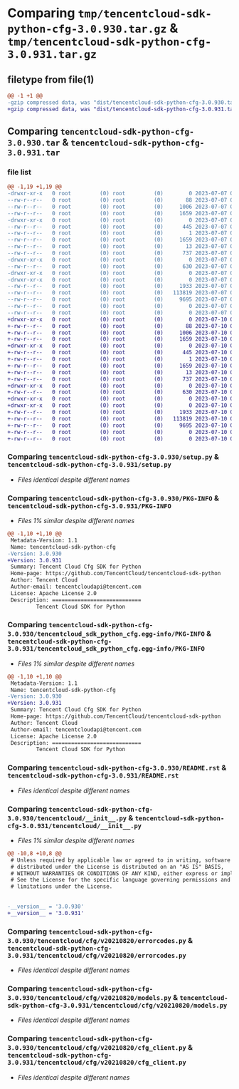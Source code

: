 # Comparing `tmp/tencentcloud-sdk-python-cfg-3.0.930.tar.gz` & `tmp/tencentcloud-sdk-python-cfg-3.0.931.tar.gz`

## filetype from file(1)

```diff
@@ -1 +1 @@
-gzip compressed data, was "dist/tencentcloud-sdk-python-cfg-3.0.930.tar", last modified: Fri Jul  7 00:19:16 2023, max compression
+gzip compressed data, was "dist/tencentcloud-sdk-python-cfg-3.0.931.tar", last modified: Mon Jul 10 00:33:06 2023, max compression
```

## Comparing `tencentcloud-sdk-python-cfg-3.0.930.tar` & `tencentcloud-sdk-python-cfg-3.0.931.tar`

### file list

```diff
@@ -1,19 +1,19 @@
-drwxr-xr-x   0 root         (0) root         (0)        0 2023-07-07 00:19:16.000000 tencentcloud-sdk-python-cfg-3.0.930/
--rw-r--r--   0 root         (0) root         (0)       88 2023-07-07 00:19:16.000000 tencentcloud-sdk-python-cfg-3.0.930/setup.cfg
--rw-r--r--   0 root         (0) root         (0)     1006 2023-07-07 00:19:16.000000 tencentcloud-sdk-python-cfg-3.0.930/setup.py
--rw-r--r--   0 root         (0) root         (0)     1659 2023-07-07 00:19:16.000000 tencentcloud-sdk-python-cfg-3.0.930/PKG-INFO
-drwxr-xr-x   0 root         (0) root         (0)        0 2023-07-07 00:19:16.000000 tencentcloud-sdk-python-cfg-3.0.930/tencentcloud_sdk_python_cfg.egg-info/
--rw-r--r--   0 root         (0) root         (0)      445 2023-07-07 00:19:16.000000 tencentcloud-sdk-python-cfg-3.0.930/tencentcloud_sdk_python_cfg.egg-info/SOURCES.txt
--rw-r--r--   0 root         (0) root         (0)        1 2023-07-07 00:19:16.000000 tencentcloud-sdk-python-cfg-3.0.930/tencentcloud_sdk_python_cfg.egg-info/dependency_links.txt
--rw-r--r--   0 root         (0) root         (0)     1659 2023-07-07 00:19:16.000000 tencentcloud-sdk-python-cfg-3.0.930/tencentcloud_sdk_python_cfg.egg-info/PKG-INFO
--rw-r--r--   0 root         (0) root         (0)       13 2023-07-07 00:19:16.000000 tencentcloud-sdk-python-cfg-3.0.930/tencentcloud_sdk_python_cfg.egg-info/top_level.txt
--rw-r--r--   0 root         (0) root         (0)      737 2023-07-07 00:19:16.000000 tencentcloud-sdk-python-cfg-3.0.930/README.rst
-drwxr-xr-x   0 root         (0) root         (0)        0 2023-07-07 00:19:16.000000 tencentcloud-sdk-python-cfg-3.0.930/tencentcloud/
--rw-r--r--   0 root         (0) root         (0)      630 2023-07-07 00:19:16.000000 tencentcloud-sdk-python-cfg-3.0.930/tencentcloud/__init__.py
-drwxr-xr-x   0 root         (0) root         (0)        0 2023-07-07 00:19:16.000000 tencentcloud-sdk-python-cfg-3.0.930/tencentcloud/cfg/
-drwxr-xr-x   0 root         (0) root         (0)        0 2023-07-07 00:19:16.000000 tencentcloud-sdk-python-cfg-3.0.930/tencentcloud/cfg/v20210820/
--rw-r--r--   0 root         (0) root         (0)     1933 2023-07-07 00:19:16.000000 tencentcloud-sdk-python-cfg-3.0.930/tencentcloud/cfg/v20210820/errorcodes.py
--rw-r--r--   0 root         (0) root         (0)   113819 2023-07-07 00:19:16.000000 tencentcloud-sdk-python-cfg-3.0.930/tencentcloud/cfg/v20210820/models.py
--rw-r--r--   0 root         (0) root         (0)     9695 2023-07-07 00:19:16.000000 tencentcloud-sdk-python-cfg-3.0.930/tencentcloud/cfg/v20210820/cfg_client.py
--rw-r--r--   0 root         (0) root         (0)        0 2023-07-07 00:19:16.000000 tencentcloud-sdk-python-cfg-3.0.930/tencentcloud/cfg/v20210820/__init__.py
--rw-r--r--   0 root         (0) root         (0)        0 2023-07-07 00:19:16.000000 tencentcloud-sdk-python-cfg-3.0.930/tencentcloud/cfg/__init__.py
+drwxr-xr-x   0 root         (0) root         (0)        0 2023-07-10 00:33:06.000000 tencentcloud-sdk-python-cfg-3.0.931/
+-rw-r--r--   0 root         (0) root         (0)       88 2023-07-10 00:33:06.000000 tencentcloud-sdk-python-cfg-3.0.931/setup.cfg
+-rw-r--r--   0 root         (0) root         (0)     1006 2023-07-10 00:33:06.000000 tencentcloud-sdk-python-cfg-3.0.931/setup.py
+-rw-r--r--   0 root         (0) root         (0)     1659 2023-07-10 00:33:06.000000 tencentcloud-sdk-python-cfg-3.0.931/PKG-INFO
+drwxr-xr-x   0 root         (0) root         (0)        0 2023-07-10 00:33:06.000000 tencentcloud-sdk-python-cfg-3.0.931/tencentcloud_sdk_python_cfg.egg-info/
+-rw-r--r--   0 root         (0) root         (0)      445 2023-07-10 00:33:06.000000 tencentcloud-sdk-python-cfg-3.0.931/tencentcloud_sdk_python_cfg.egg-info/SOURCES.txt
+-rw-r--r--   0 root         (0) root         (0)        1 2023-07-10 00:33:06.000000 tencentcloud-sdk-python-cfg-3.0.931/tencentcloud_sdk_python_cfg.egg-info/dependency_links.txt
+-rw-r--r--   0 root         (0) root         (0)     1659 2023-07-10 00:33:06.000000 tencentcloud-sdk-python-cfg-3.0.931/tencentcloud_sdk_python_cfg.egg-info/PKG-INFO
+-rw-r--r--   0 root         (0) root         (0)       13 2023-07-10 00:33:06.000000 tencentcloud-sdk-python-cfg-3.0.931/tencentcloud_sdk_python_cfg.egg-info/top_level.txt
+-rw-r--r--   0 root         (0) root         (0)      737 2023-07-10 00:33:06.000000 tencentcloud-sdk-python-cfg-3.0.931/README.rst
+drwxr-xr-x   0 root         (0) root         (0)        0 2023-07-10 00:33:06.000000 tencentcloud-sdk-python-cfg-3.0.931/tencentcloud/
+-rw-r--r--   0 root         (0) root         (0)      630 2023-07-10 00:33:06.000000 tencentcloud-sdk-python-cfg-3.0.931/tencentcloud/__init__.py
+drwxr-xr-x   0 root         (0) root         (0)        0 2023-07-10 00:33:06.000000 tencentcloud-sdk-python-cfg-3.0.931/tencentcloud/cfg/
+drwxr-xr-x   0 root         (0) root         (0)        0 2023-07-10 00:33:06.000000 tencentcloud-sdk-python-cfg-3.0.931/tencentcloud/cfg/v20210820/
+-rw-r--r--   0 root         (0) root         (0)     1933 2023-07-10 00:33:06.000000 tencentcloud-sdk-python-cfg-3.0.931/tencentcloud/cfg/v20210820/errorcodes.py
+-rw-r--r--   0 root         (0) root         (0)   113819 2023-07-10 00:33:06.000000 tencentcloud-sdk-python-cfg-3.0.931/tencentcloud/cfg/v20210820/models.py
+-rw-r--r--   0 root         (0) root         (0)     9695 2023-07-10 00:33:06.000000 tencentcloud-sdk-python-cfg-3.0.931/tencentcloud/cfg/v20210820/cfg_client.py
+-rw-r--r--   0 root         (0) root         (0)        0 2023-07-10 00:33:06.000000 tencentcloud-sdk-python-cfg-3.0.931/tencentcloud/cfg/v20210820/__init__.py
+-rw-r--r--   0 root         (0) root         (0)        0 2023-07-10 00:33:06.000000 tencentcloud-sdk-python-cfg-3.0.931/tencentcloud/cfg/__init__.py
```

### Comparing `tencentcloud-sdk-python-cfg-3.0.930/setup.py` & `tencentcloud-sdk-python-cfg-3.0.931/setup.py`

 * *Files identical despite different names*

### Comparing `tencentcloud-sdk-python-cfg-3.0.930/PKG-INFO` & `tencentcloud-sdk-python-cfg-3.0.931/PKG-INFO`

 * *Files 1% similar despite different names*

```diff
@@ -1,10 +1,10 @@
 Metadata-Version: 1.1
 Name: tencentcloud-sdk-python-cfg
-Version: 3.0.930
+Version: 3.0.931
 Summary: Tencent Cloud Cfg SDK for Python
 Home-page: https://github.com/TencentCloud/tencentcloud-sdk-python
 Author: Tencent Cloud
 Author-email: tencentcloudapi@tencent.com
 License: Apache License 2.0
 Description: ============================
         Tencent Cloud SDK for Python
```

### Comparing `tencentcloud-sdk-python-cfg-3.0.930/tencentcloud_sdk_python_cfg.egg-info/PKG-INFO` & `tencentcloud-sdk-python-cfg-3.0.931/tencentcloud_sdk_python_cfg.egg-info/PKG-INFO`

 * *Files 1% similar despite different names*

```diff
@@ -1,10 +1,10 @@
 Metadata-Version: 1.1
 Name: tencentcloud-sdk-python-cfg
-Version: 3.0.930
+Version: 3.0.931
 Summary: Tencent Cloud Cfg SDK for Python
 Home-page: https://github.com/TencentCloud/tencentcloud-sdk-python
 Author: Tencent Cloud
 Author-email: tencentcloudapi@tencent.com
 License: Apache License 2.0
 Description: ============================
         Tencent Cloud SDK for Python
```

### Comparing `tencentcloud-sdk-python-cfg-3.0.930/README.rst` & `tencentcloud-sdk-python-cfg-3.0.931/README.rst`

 * *Files identical despite different names*

### Comparing `tencentcloud-sdk-python-cfg-3.0.930/tencentcloud/__init__.py` & `tencentcloud-sdk-python-cfg-3.0.931/tencentcloud/__init__.py`

 * *Files 1% similar despite different names*

```diff
@@ -10,8 +10,8 @@
 # Unless required by applicable law or agreed to in writing, software
 # distributed under the License is distributed on an "AS IS" BASIS,
 # WITHOUT WARRANTIES OR CONDITIONS OF ANY KIND, either express or implied.
 # See the License for the specific language governing permissions and
 # limitations under the License.
 
 
-__version__ = '3.0.930'
+__version__ = '3.0.931'
```

### Comparing `tencentcloud-sdk-python-cfg-3.0.930/tencentcloud/cfg/v20210820/errorcodes.py` & `tencentcloud-sdk-python-cfg-3.0.931/tencentcloud/cfg/v20210820/errorcodes.py`

 * *Files identical despite different names*

### Comparing `tencentcloud-sdk-python-cfg-3.0.930/tencentcloud/cfg/v20210820/models.py` & `tencentcloud-sdk-python-cfg-3.0.931/tencentcloud/cfg/v20210820/models.py`

 * *Files identical despite different names*

### Comparing `tencentcloud-sdk-python-cfg-3.0.930/tencentcloud/cfg/v20210820/cfg_client.py` & `tencentcloud-sdk-python-cfg-3.0.931/tencentcloud/cfg/v20210820/cfg_client.py`

 * *Files identical despite different names*

